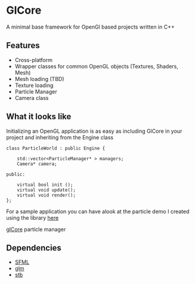 # GlCore
A minimal base framework for OpenGl based projects written in C++

## Features
* Cross-platform
* Wrapper classes for common OpenGL objects (Textures, Shaders, Mesh)
* Mesh loading (TBD)
* Texture loading
* Particle Manager
* Camera class

## What it looks like
Initializing an OpenGL application is as easy as including GlCore in your project and inheriting from the Engine class

```
class ParticleWorld : public Engine {

    std::vector<ParticleManager* > managers;
	Camera* camera;

public:

    virtual bool init ();
    virtual void update();
    virtual void render();
};
```

For a sample application you can have alook at the particle demo I created using the library [here](https://github.com/pulkitjuneja/OpenGL-Particles)

[glCore](https://github.com/pulkitjuneja/GlCore) particle manager

## Dependencies
* [SFML](https://github.com/SFML/SFML) 
* [glm](https://github.com/g-truc/glm) 
* [stb](https://github.com/nothings/stb) 


